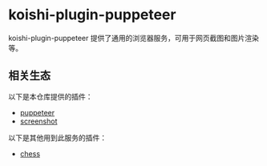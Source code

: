 # koishi-plugin-puppeteer

koishi-plugin-puppeteer 提供了通用的浏览器服务，可用于网页截图和图片渲染等。

## 相关生态

以下是本仓库提供的插件：

- [puppeteer](./plugins/puppeteer.md)
- [screenshot](./plugins/screenshot.md)

以下是其他用到此服务的插件：

- [chess](https://chess.koishi.chat)

